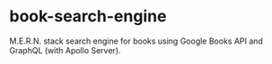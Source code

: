 # book-search-engine
M.E.R.N. stack search engine for books using Google Books API and GraphQL (with Apollo Server).
